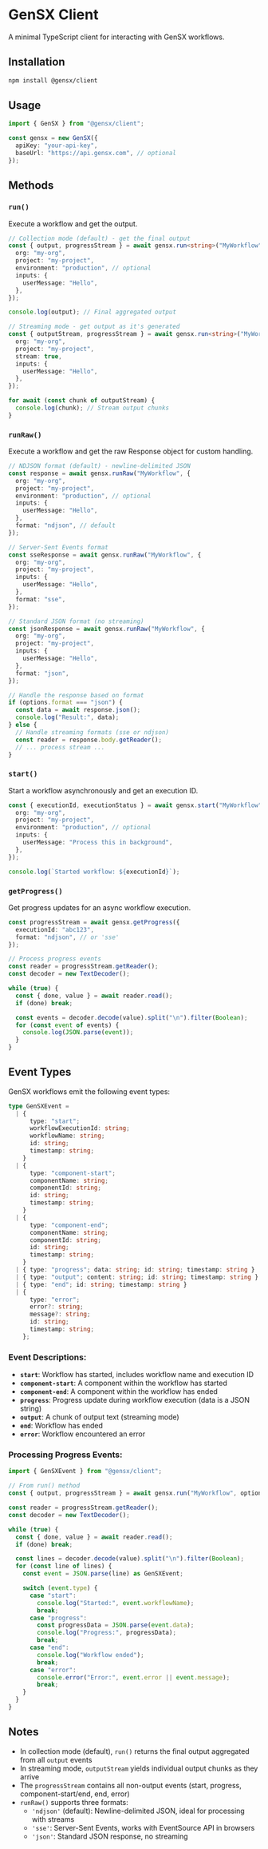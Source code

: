 # GenSX Client

A minimal TypeScript client for interacting with GenSX workflows.

## Installation

```bash
npm install @gensx/client
```

## Usage

```typescript
import { GenSX } from "@gensx/client";

const gensx = new GenSX({
  apiKey: "your-api-key",
  baseUrl: "https://api.gensx.com", // optional
});
```

## Methods

### `run()`

Execute a workflow and get the output.

```typescript
// Collection mode (default) - get the final output
const { output, progressStream } = await gensx.run<string>("MyWorkflow", {
  org: "my-org",
  project: "my-project",
  environment: "production", // optional
  inputs: {
    userMessage: "Hello",
  },
});

console.log(output); // Final aggregated output

// Streaming mode - get output as it's generated
const { outputStream, progressStream } = await gensx.run<string>("MyWorkflow", {
  org: "my-org",
  project: "my-project",
  stream: true,
  inputs: {
    userMessage: "Hello",
  },
});

for await (const chunk of outputStream) {
  console.log(chunk); // Stream output chunks
}
```

### `runRaw()`

Execute a workflow and get the raw Response object for custom handling.

```typescript
// NDJSON format (default) - newline-delimited JSON
const response = await gensx.runRaw("MyWorkflow", {
  org: "my-org",
  project: "my-project",
  environment: "production", // optional
  inputs: {
    userMessage: "Hello",
  },
  format: "ndjson", // default
});

// Server-Sent Events format
const sseResponse = await gensx.runRaw("MyWorkflow", {
  org: "my-org",
  project: "my-project",
  inputs: {
    userMessage: "Hello",
  },
  format: "sse",
});

// Standard JSON format (no streaming)
const jsonResponse = await gensx.runRaw("MyWorkflow", {
  org: "my-org",
  project: "my-project",
  inputs: {
    userMessage: "Hello",
  },
  format: "json",
});

// Handle the response based on format
if (options.format === "json") {
  const data = await response.json();
  console.log("Result:", data);
} else {
  // Handle streaming formats (sse or ndjson)
  const reader = response.body.getReader();
  // ... process stream ...
}
```

### `start()`

Start a workflow asynchronously and get an execution ID.

```typescript
const { executionId, executionStatus } = await gensx.start("MyWorkflow", {
  org: "my-org",
  project: "my-project",
  environment: "production", // optional
  inputs: {
    userMessage: "Process this in background",
  },
});

console.log(`Started workflow: ${executionId}`);
```

### `getProgress()`

Get progress updates for an async workflow execution.

```typescript
const progressStream = await gensx.getProgress({
  executionId: "abc123",
  format: "ndjson", // or 'sse'
});

// Process progress events
const reader = progressStream.getReader();
const decoder = new TextDecoder();

while (true) {
  const { done, value } = await reader.read();
  if (done) break;

  const events = decoder.decode(value).split("\n").filter(Boolean);
  for (const event of events) {
    console.log(JSON.parse(event));
  }
}
```

## Event Types

GenSX workflows emit the following event types:

```typescript
type GenSXEvent =
  | {
      type: "start";
      workflowExecutionId: string;
      workflowName: string;
      id: string;
      timestamp: string;
    }
  | {
      type: "component-start";
      componentName: string;
      componentId: string;
      id: string;
      timestamp: string;
    }
  | {
      type: "component-end";
      componentName: string;
      componentId: string;
      id: string;
      timestamp: string;
    }
  | { type: "progress"; data: string; id: string; timestamp: string }
  | { type: "output"; content: string; id: string; timestamp: string }
  | { type: "end"; id: string; timestamp: string }
  | {
      type: "error";
      error?: string;
      message?: string;
      id: string;
      timestamp: string;
    };
```

### Event Descriptions:

- **`start`**: Workflow has started, includes workflow name and execution ID
- **`component-start`**: A component within the workflow has started
- **`component-end`**: A component within the workflow has ended
- **`progress`**: Progress update during workflow execution (data is a JSON string)
- **`output`**: A chunk of output text (streaming mode)
- **`end`**: Workflow has ended
- **`error`**: Workflow encountered an error

### Processing Progress Events:

```typescript
import { GenSXEvent } from "@gensx/client";

// From run() method
const { output, progressStream } = await gensx.run("MyWorkflow", options);

const reader = progressStream.getReader();
const decoder = new TextDecoder();

while (true) {
  const { done, value } = await reader.read();
  if (done) break;

  const lines = decoder.decode(value).split("\n").filter(Boolean);
  for (const line of lines) {
    const event = JSON.parse(line) as GenSXEvent;

    switch (event.type) {
      case "start":
        console.log("Started:", event.workflowName);
        break;
      case "progress":
        const progressData = JSON.parse(event.data);
        console.log("Progress:", progressData);
        break;
      case "end":
        console.log("Workflow ended");
        break;
      case "error":
        console.error("Error:", event.error || event.message);
        break;
    }
  }
}
```

## Notes

- In collection mode (default), `run()` returns the final output aggregated from all `output` events
- In streaming mode, `outputStream` yields individual output chunks as they arrive
- The `progressStream` contains all non-output events (start, progress, component-start/end, end, error)
- `runRaw()` supports three formats:
  - `'ndjson'` (default): Newline-delimited JSON, ideal for processing with streams
  - `'sse'`: Server-Sent Events, works with EventSource API in browsers
  - `'json'`: Standard JSON response, no streaming
